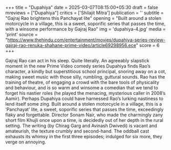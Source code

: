 +++
title = "Dupahiya"
date = 2025-03-07T08:15:00+05:30
draft = false
mreviews = ["Dupahiya"]
critics = ['Shilajit Mitra']
publication = ''
subtitle = "Gajraj Rao brightens this Panchayat lite"
opening = "Built around a stolen motorcycle in a village, this is a sweet, soporific series that passes the time, with a winsome performance by Gajraj Rao"
img = 'dupahiya-4.jpg'
media = 'print'
source = "https://www.thehindu.com/entertainment/movies/dupahiya-series-review-gajraj-rao-renuka-shahane-prime-video/article69298956.ece"
score = 6
+++

Gajraj Rao can act in his sleep. Quite literally. An agreeably slapstick moment in the new Prime Video comedy series Dupahiya finds Rao’s character, a kindly but superstitious school principal, snoring away on a cot, making sweet music with those silly, rumbling, guttural sounds. Rao has the training of theatre, of engaging a crowd with the bare tools of physicality and behaviour, and is so warm and winsome a comedian that we tend to forget his nastier roles (he played the menacing, mysterious caller in 2008’s Aamir). Perhaps Dupahiya could have harnessed Rao’s lurking nastiness to lend itself some zing. Built around a stolen motorcycle in a village, this is a ‘Panchayat’ lite, a sweet, soporific series that passes the time, exceedingly flaky and forgettable. Director Sonam Nair, who made the charmingly zany short film Khujli once upon a time, is decidedly out of her depth in the rural setting. The writing (by Chirag Garg and Avinash Dwivedi) is vacant and amateurish, the texture crumbly and second-hand. The oddball cast exhausts its whimsy in the first three episodes; indulged for six more, they verge on annoying.
